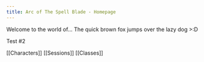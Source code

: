 ```yaml
---
title: Arc of The Spell Blade - Homepage
---
```


Welcome to the world of... The quick brown fox jumps over the lazy dog >:D

Test #2

 [[Characters]] [[Sessions]] [[Classes]]
